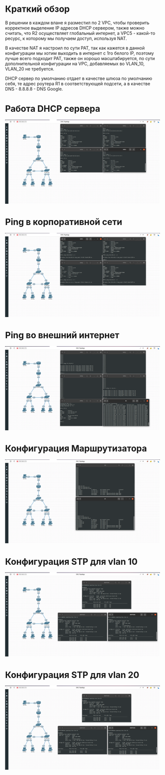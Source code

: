 # Краткий обзор

В решении в каждом влане я разместил по 2 VPC, чтобы проверить корректное выделение IP адресов DHCP сервером, также можно считать, что R2 осуществляет глобальный интернет, а VPC5 - какой-то ресурс, к которому мы получаем доступ, используя NAT.

В качестве NAT я настроил по сути PAT, так как кажется в данной конфигурации мы хотим выходить в интернет с 1го белого IP, поэтому лучше всего подходит PAT, также он хорошо масштабируется, по сути дополнительной конфигурации на VPC, добавляемых во VLAN_10, VLAN_20 не требуется.

DHCP сервер по умолчанию отдает в качестве шлюза по умолчанию себя, те адрес роутера R1 в соответствующей подсети, а в качестве DNS - 8.8.8.8 - DNS Google.

# Работа DHCP сервера

![local_ping](./images/dhcp.png)

# Ping в корпоративной сети

![local_ping](./images/local_ping.png)

# Ping во внешний интернет

![local_ping](./images/ping_via_nat.png)

# Конфигурация Маршрутизатора

![local_ping](./images/router_ints.png)

# Конфигурация STP для vlan 10

![local_ping](./images/stp_vlan10.png)

# Конфигурация STP для vlan 20

![local_ping](./images/stp_vlan20.png)
